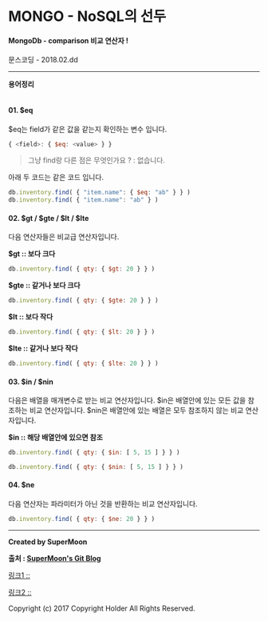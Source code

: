 # MONGO - NoSQL의 선두

#### MongoDb - comparison 비교 연산자 !

<div class="pull-right"> 문스코딩 - 2018.02.dd </div>

---

**용어정리**
```

```

#### 01. $eq

$eq는 field가 같은 값을 같는지 확인하는 변수 입니다.

```js
{ <field>: { $eq: <value> } }
```

> 그냥 find랑 다른 점은 무엇인가요 ? : 없습니다.

아래 두 코드는 같은 코드 입니다.
```js
db.inventory.find( { "item.name": { $eq: "ab" } } )
db.inventory.find( { "item.name": "ab" } )
```

#### 02. \$gt / \$gte / \$lt / \$lte

다음 연산자들은 비교급 연산자입니다.

**$gt :: 보다 크다**

```js
db.inventory.find( { qty: { $gt: 20 } } )
```

**$gte :: 같거나 보다 크다**

```js
db.inventory.find( { qty: { $gte: 20 } } )
```

**$lt :: 보다 작다**
```js
db.inventory.find( { qty: { $lt: 20 } } )
```

**$lte :: 같거나 보다 작다**
```js
db.inventory.find( { qty: { $lte: 20 } } )
```

#### 03. \$in / \$nin

다음은 배열을 매개변수로 받는 비교 연산자입니다.
\$in은 배열안에 있는 모든 값을 참조하는 비교 연산자입니다.
\$nin은 배열안에 있는 배열은 모두 참조하지 않는 비교 연산자입니다.

**$in :: 해당 배열안에 있으면 참조**

```js
db.inventory.find( { qty: { $in: [ 5, 15 ] } } )
```

```js
db.inventory.find( { qty: { $nin: [ 5, 15 ] } } )
```

#### 04. \$ne

다음 연산자는 파라미터가 아닌 것을 반환하는 비교 연산자입니다.

```js
db.inventory.find( { qty: { $ne: 20 } } )
```



---

**Created by SuperMoon**

**출처 : [SuperMoon's Git Blog](https://github.com/jm921106)**

[링크1 :: ]()

[링크2 :: ]()


Copyright (c) 2017 Copyright Holder All Rights Reserved.
